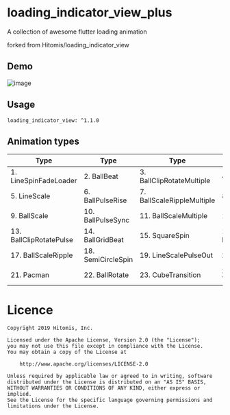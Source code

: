 # loading_indicator_view_plus

A collection of awesome flutter loading animation

forked from Hitomis/loading_indicator_view

## Demo

![image](https://github.com/xtcel/loading_indicator_view_plus/blob/master/flutter_indicator_view.gif)

## Usage

```
loading_indicator_view: ^1.1.0
```


## Animation types

| Type | Type | Type | Type |
|---|---|---|---|
|1. LineSpinFadeLoader | 2. BallBeat | 3. BallClipRotateMultiple | 4. BallGridPulse |
|5. LineScale | 6. BallPulseRise | 7. BallScaleRippleMultiple | 8. BallZigZag |
|9. BallScale | 10. BallPulseSync| 11. BallScaleMultiple | 12. BallPulse |
|13. BallClipRotatePulse | 14. BallGridBeat | 15. SquareSpin | 16. BallSpinFadeLoader |
|17. BallScaleRipple | 18. SemiCircleSpin | 19. LineScalePulseOut | 20. BallClipRotate |
|21. Pacman | 22. BallRotate | 23. CubeTransition | 24. TriangleSkewSpin|


# Licence
    Copyright 2019 Hitomis, Inc.

    Licensed under the Apache License, Version 2.0 (the "License");
    you may not use this file except in compliance with the License.
    You may obtain a copy of the License at

        http://www.apache.org/licenses/LICENSE-2.0

    Unless required by applicable law or agreed to in writing, software
    distributed under the License is distributed on an "AS IS" BASIS,
    WITHOUT WARRANTIES OR CONDITIONS OF ANY KIND, either express or implied.
    See the License for the specific language governing permissions and
    limitations under the License.
